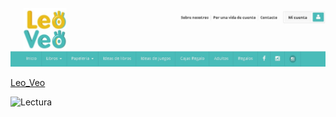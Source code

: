 ![Lees?](img/LeoLeojpg.jpg)

[Leo_Veo](https://www.leoveo.es/es/busqueda/listaLibros.php?tipoBus=full&palabrasBusqueda=probabilidad&boton=Buscar)


![Lectura](/imagenes/llibre.jpg)